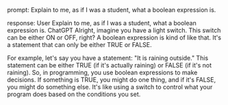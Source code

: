 prompt: Explain to me, as if I was a student, what a boolean expression is.

response:
User
Explain to me, as if I was a student, what a boolean expression is.
ChatGPT
Alright, imagine you have a light switch. This switch can be either ON or OFF, right? A boolean expression is kind of like that. It's a statement that can only be either TRUE or FALSE.

For example, let's say you have a statement: "It is raining outside." This statement can be either TRUE (if it's actually raining) or FALSE (if it's not raining). So, in programming, you use boolean expressions to make decisions. If something is TRUE, you might do one thing, and if it's FALSE, you might do something else. It's like using a switch to control what your program does based on the conditions you set.